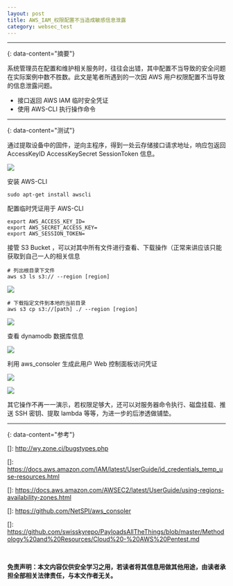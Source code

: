 ```yaml
---
layout: post
title: AWS_IAM_权限配置不当造成敏感信息泄露
category: websec_test
---
```


---
{: data-content="摘要"}

系统管理员在配置和维护相关服务时，往往会出错，其中配置不当导致的安全问题在实际案例中数不胜数。此文是笔者所遇到的一次因 AWS 用户权限配置不当导致的信息泄露问题。

- 接口返回 AWS IAM 临时安全凭证
- 使用 AWS-CLI 执行操作命令

---
{: data-content="测试"}

通过提取设备中的固件，逆向主程序，得到一处云存储接口请求地址，响应包返回 AccessKeyID AccessKeySecret SessionToken 信息。

![](../../../../assets/images/03-1.png)

安装 AWS-CLI

```
sudo apt-get install awscli
```

配置临时凭证用于 AWS-CLI

```
export AWS_ACCESS_KEY_ID=
export AWS_SECRET_ACCESS_KEY=
export AWS_SESSION_TOKEN=
```

接管 S3 Bucket ，可以对其中所有文件进行查看、下载操作（正常来讲应该只能获取到自己一人的相关信息

```
# 列出根目录下文件
aws s3 ls s3:// --region [region]
```

![](../../../../assets/images/03-2.png)

```
# 下载指定文件到本地的当前目录
aws s3 cp s3://[path] ./ --region [region]
```

![](../../../../assets/images/03-3.png)

查看 dynamodb 数据库信息

![](../../../../assets/images/03-4.png)

利用 aws_consoler 生成此用户 Web 控制面板访问凭证

![](../../../../assets/images/03-5.png)

![](../../../../assets/images/03-6.png)

其它操作不再一一演示，若权限足够大，还可以对服务器命令执行、磁盘挂载、推送 SSH 密钥、提取 lambda 等等，为进一步的后渗透做铺垫。

---
{: data-content="参考"}

[]: http://wy.zone.ci/bugstypes.php

[]: https://docs.aws.amazon.com/IAM/latest/UserGuide/id_credentials_temp_use-resources.html

[]: https://docs.aws.amazon.com/AWSEC2/latest/UserGuide/using-regions-availability-zones.html

[]: https://github.com/NetSPI/aws_consoler

[]: https://github.com/swisskyrepo/PayloadsAllTheThings/blob/master/Methodology%20and%20Resources/Cloud%20-%20AWS%20Pentest.md

<br>

**免责声明：本文内容仅供安全学习之用，若读者将其信息用做其他用途，由读者承担全部相关法律责任，与本文作者无关。**
